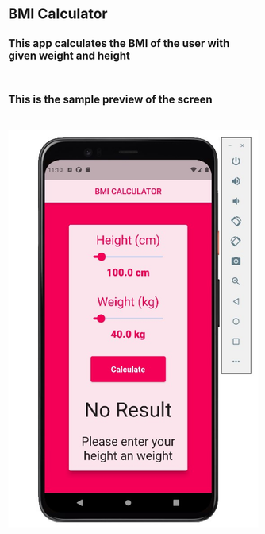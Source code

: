# BMI Calculator

## This app calculates the BMI of the user with given weight and height

<br> 

## This is the sample preview of the screen 

<br>

![title](screen/mainscreen.jpg)
